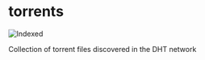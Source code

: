 torrents 
========
![Indexed](https://img.shields.io/badge/indexed-123021-blue)

Collection of torrent files discovered in the DHT network
